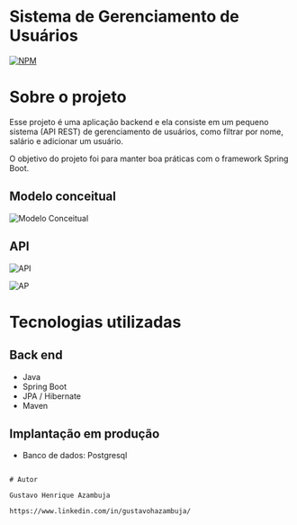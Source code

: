 
# Sistema de Gerenciamento de Usuários
[![NPM](https://img.shields.io/npm/l/react)](https://github.com/devsuperior/sds1-wmazoni/blob/master/LICENSE) 

# Sobre o projeto

Esse projeto é  uma aplicação backend e ela consiste em um pequeno sistema (API REST) de gerenciamento de usuários, como filtrar por nome, salário e adicionar um usuário.

O objetivo do projeto foi para manter boa práticas com o framework Spring Boot.

## Modelo conceitual
![Modelo Conceitual](https://github.com/gustavoHazambuja/Images/blob/main/UserJPA/User.png)

## API
![API](https://github.com/gustavoHazambuja/Images/blob/main/UserJPA/GetUsers.png)

![AP](https://github.com/gustavoHazambuja/Images/blob/main/UserJPA/SearchName.png)

# Tecnologias utilizadas
## Back end
- Java
- Spring Boot
- JPA / Hibernate
- Maven
## Implantação em produção
- Banco de dados: Postgresql

  

```

# Autor

Gustavo Henrique Azambuja

https://www.linkedin.com/in/gustavohazambuja/

